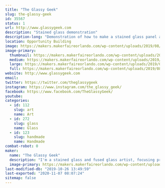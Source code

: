 ```yaml
---
title: "The Glassy Geek"
slug: the-glassy-geek
id: 35567
status: 1
url: http://www.glassygeek.com
description: "Stained glass demonstration"
description-long: "Demonstration of how to make a stained glass panel and/or sun catchers in the copper foil method, including cutting, grinding, foiling and soldering the glass."
location: Opportunity Building
image: https://makers.makerfaireorlando.com/wp-content/uploads/2019/08/HarleyQuinnPanel-Finished.jpg
image-primary:
  thumbnail: https://makers.makerfaireorlando.com/wp-content/uploads/2019/08/HarleyQuinnPanel-Finished-150x150.jpg
  medium: https://makers.makerfaireorlando.com/wp-content/uploads/2019/08/HarleyQuinnPanel-Finished-288x300.jpg
  large: https://makers.makerfaireorlando.com/wp-content/uploads/2019/08/HarleyQuinnPanel-Finished.jpg
  full: https://makers.makerfaireorlando.com/wp-content/uploads/2019/08/HarleyQuinnPanel-Finished.jpg
website: http://www.glassygeek.com
email: 
twitter: https://twitter.com/theglassygeek
instagram: https://www.instagram.com/the_glassy_geek/
facebook: https://www.facebook.com/TheGlassyGeek/
youtube: 
categories:
  - id: 112
    slug: art
    name: Art
  - id: 272
    slug: glass
    name: Glass
  - id: 123
    slug: handmade
    name: Handmade
combat-robot: 0
maker:
  name: "The Glassy Geek"
  description: "I'm a stained glass and fused glass artist, focusing primarily on geek culture.  My work can be found online or at sci-fi and comic cons in the southeast.  I work in both copper foil and lead came methods of stained glass construction, and often incorporate fused glass elements or painted elements fired in the kiln."
  image-primary: https://makers.makerfaireorlando.com/wp-content/uploads/2019/08/GlassyGeekSquareLogo.jpg
last-modified-db: "2019-10-26 13:49:59"
last-exported: "2020-11-07 08:07:24"
sitemap: false
---
```

